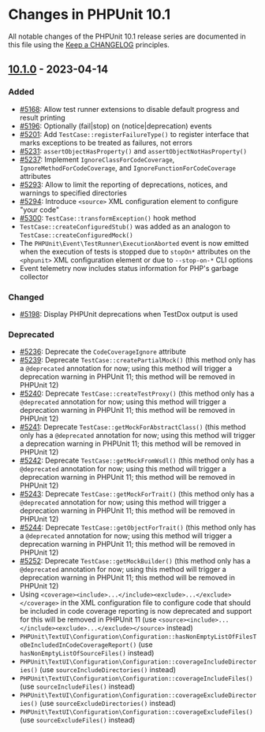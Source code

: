 # Changes in PHPUnit 10.1

All notable changes of the PHPUnit 10.1 release series are documented in this file using the [Keep a CHANGELOG](https://keepachangelog.com/) principles.

## [10.1.0] - 2023-04-14

### Added

* [#5168](https://github.com/sebastianbergmann/phpunit/issues/5168): Allow test runner extensions to disable default progress and result printing
* [#5196](https://github.com/sebastianbergmann/phpunit/issues/5196): Optionally (fail|stop) on (notice|deprecation) events
* [#5201](https://github.com/sebastianbergmann/phpunit/issues/5201): Add `TestCase::registerFailureType()` to register interface that marks exceptions to be treated as failures, not errors
* [#5231](https://github.com/sebastianbergmann/phpunit/pull/5231): `assertObjectHasProperty()` and `assertObjectNotHasProperty()`
* [#5237](https://github.com/sebastianbergmann/phpunit/issues/5237): Implement `IgnoreClassForCodeCoverage`, `IgnoreMethodForCodeCoverage`, and `IgnoreFunctionForCodeCoverage` attributes
* [#5293](https://github.com/sebastianbergmann/phpunit/issues/5293): Allow to limit the reporting of deprecations, notices, and warnings to specified directories
* [#5294](https://github.com/sebastianbergmann/phpunit/issues/5294): Introduce `<source>` XML configuration element to configure "your code"
* [#5300](https://github.com/sebastianbergmann/phpunit/issues/5300): `TestCase::transformException()` hook method
* `TestCase::createConfiguredStub()` was added as an analogon to `TestCase::createConfiguredMock()`
* The `PHPUnit\Event\TestRunner\ExecutionAborted` event is now emitted when the execution of tests is stopped due to `stopOn*` attributes on the `<phpunit>` XML configuration element or due to `--stop-on-*` CLI options
* Event telemetry now includes status information for PHP's garbage collector

### Changed

* [#5198](https://github.com/sebastianbergmann/phpunit/issues/5198): Display PHPUnit deprecations when TestDox output is used

### Deprecated

* [#5236](https://github.com/sebastianbergmann/phpunit/issues/5236): Deprecate the `CodeCoverageIgnore` attribute
* [#5239](https://github.com/sebastianbergmann/phpunit/issues/5239): Deprecate `TestCase::createPartialMock()` (this method only has a `@deprecated` annotation for now; using this method will trigger a deprecation warning in PHPUnit 11; this method will be removed in PHPUnit 12)
* [#5240](https://github.com/sebastianbergmann/phpunit/issues/5240): Deprecate `TestCase::createTestProxy()` (this method only has a `@deprecated` annotation for now; using this method will trigger a deprecation warning in PHPUnit 11; this method will be removed in PHPUnit 12)
* [#5241](https://github.com/sebastianbergmann/phpunit/issues/5241): Deprecate `TestCase::getMockForAbstractClass()` (this method only has a `@deprecated` annotation for now; using this method will trigger a deprecation warning in PHPUnit 11; this method will be removed in PHPUnit 12)
* [#5242](https://github.com/sebastianbergmann/phpunit/issues/5242): Deprecate `TestCase::getMockFromWsdl()` (this method only has a `@deprecated` annotation for now; using this method will trigger a deprecation warning in PHPUnit 11; this method will be removed in PHPUnit 12)
* [#5243](https://github.com/sebastianbergmann/phpunit/issues/5243): Deprecate `TestCase::getMockForTrait()` (this method only has a `@deprecated` annotation for now; using this method will trigger a deprecation warning in PHPUnit 11; this method will be removed in PHPUnit 12)
* [#5244](https://github.com/sebastianbergmann/phpunit/issues/5244): Deprecate `TestCase::getObjectForTrait()` (this method only has a `@deprecated` annotation for now; using this method will trigger a deprecation warning in PHPUnit 11; this method will be removed in PHPUnit 12)
* [#5252](https://github.com/sebastianbergmann/phpunit/issues/5252): Deprecate `TestCase::getMockBuilder()` (this method only has a `@deprecated` annotation for now; using this method will trigger a deprecation warning in PHPUnit 11; this method will be removed in PHPUnit 12)
* Using `<coverage><include>...</include><exclude>...</exclude></coverage>` in the XML configuration file to configure code that should be included in code coverage reporting is now deprecated and support for this will be removed in PHPUnit 11 (use `<source><include>...</include><exclude>...</exclude></source>` instead)
* `PHPUnit\TextUI\Configuration\Configuration::hasNonEmptyListOfFilesToBeIncludedInCodeCoverageReport()` (use `hasNonEmptyListOfSourceFiles()` instead)
* `PHPUnit\TextUI\Configuration\Configuration::coverageIncludeDirectories()` (use `sourceIncludeDirectories()` instead)
* `PHPUnit\TextUI\Configuration\Configuration::coverageIncludeFiles()` (use `sourceIncludeFiles()` instead)
* `PHPUnit\TextUI\Configuration\Configuration::coverageExcludeDirectories()` (use `sourceExcludeDirectories()` instead)
* `PHPUnit\TextUI\Configuration\Configuration::coverageExcludeFiles()` (use `sourceExcludeFiles()` instead)

[10.1.0]: https://github.com/sebastianbergmann/phpunit/compare/10.0...main
